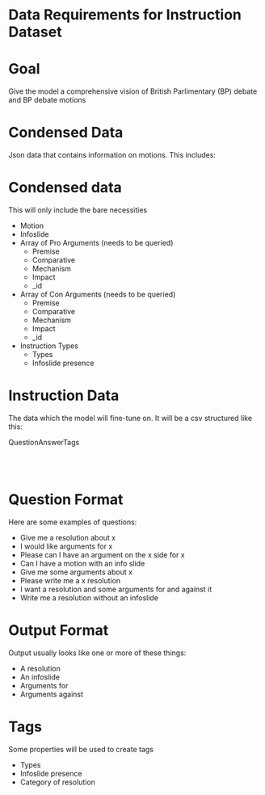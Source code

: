 Data Requirements for Instruction Dataset
====
# Goal
Give the model a comprehensive vision of British Parlimentary (BP) debate and BP debate motions
# Condensed Data
Json data that contains information on motions. This includes:
# Condensed data
This will only include the bare necessities

<ul>
    <li>Motion</li>
    <li>Infoslide</li>
    <li>Array of Pro Arguments (needs to be queried)
        <ul>
            <li>Premise</li>
            <li>Comparative</li>
            <li>Mechanism</li>
            <li>Impact</li>
            <li>_id</li>
        </ul>
    </li>
    <li>Array of Con Arguments (needs to be queried)
        <ul>
            <li>Premise</li>
            <li>Comparative</li>
            <li>Mechanism</li>
            <li>Impact</li>
            <li>_id</li>
        </ul>
    </li>
    <li>Instruction Types
        <ul>
            <li>Types</li>
            <li>Infoslide presence</li>
        </ul>
    </li>
</ul>

# Instruction Data
The data which the model will fine-tune on. It will be a csv structured like this:

<table>
    <tr>Question</tr>
    <tr>Answer</tr>
    <tr>Tags</tr>
</table>

<br>

# Question Format
Here are some examples of questions:

<ul>
    <li>Give me a resolution about x</li>
    <li>I would like arguments for x</li>
    <li>Please can I have an argument on the x side for x</li>
    <li>Can I have a motion with an info slide</li>
    <li>Give me some arguments about x</li>
    <li>Please write me a x resolution</li>
    <li>I want a resolution and some arguments for and against it</li>
    <li>Write me a resolution without an infoslide</li>
</ul>

# Output Format
Output usually looks like one or more of these things:

<ul>
    <li>A resolution</li>
    <li>An infoslide</li>
    <li>Arguments for</li>
    <li>Arguments against</li>
</ul>

# Tags
Some properties will be used to create tags

<ul>
    <li>Types</li>
    <li>Infoslide presence</li>
    <li>Category of resolution</li>
</ul>